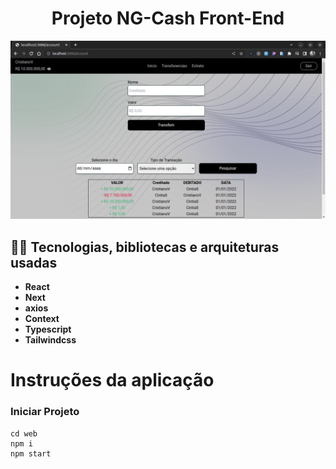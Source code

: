 <h1 align="center">
Projeto NG-Cash Front-End
</h1>

<div align="center"><img width="600" src="./NG.BANK.png"></div>

## :man_technologist: Tecnologias, bibliotecas e arquiteturas usadas
  * __React__
  * __Next__
  * __axios__
  * __Context__
  * __Typescript__
  * __Tailwindcss__

# Instruções da aplicação

### Iniciar Projeto
```
cd web
npm i
npm start
```
